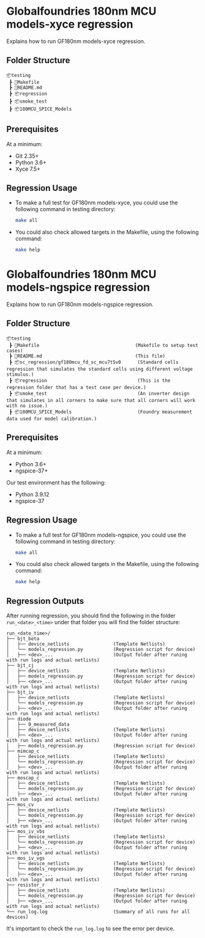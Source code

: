 # Globalfoundries 180nm MCU models-xyce regression

Explains how to run GF180nm models-xyce regression.

## Folder Structure

```text
📦testing
 ┣ 📜Makefile
 ┣ 📜README.md
 ┣ 📦regression
 ┣ 📦smoke_test
 ┣ 📦180MCU_SPICE_Models
 ```

## Prerequisites

At a minimum:

- Git 2.35+
- Python 3.6+
- Xyce 7.5+

## Regression Usage

- To make a full test for GF180nm models-xyce, you could use the following command in testing directory:

    ```bash
    make all
    ```

- You could also check allowed targets in the Makefile, using the following command:

    ```bash
    make help
    ```

# Globalfoundries 180nm MCU models-ngspice regression

Explains how to run GF180nm models-ngspice regression.

## Folder Structure

```text
📦testing
 ┣ 📜Makefile                                   (Makefile to setup test cases)
 ┣ 📜README.md                                  (This file)
 ┣ 📦sc_regression/gf180mcu_fd_sc_mcu7t5v0      (Standard cells regression that simulates the standard cells using different voltage stimulus.)
 ┣ 📦regression                                 (This is the regression folder that has a test case per device.)
 ┣ 📦smoke_test                                 (An inverter design that simulates in all corners to make sure that all corners will work with no issue.)
 ┣ 📦180MCU_SPICE_Models                        (Foundry measurement data used for model calibration.)
 ```

## Prerequisites

At a minimum:
- Python 3.6+
- ngspice-37+

Our test environment has the following:
- Python 3.9.12
- ngspice-37

## Regression Usage

- To make a full test for GF180nm models-ngspice, you could use the following command in testing directory:

    ```bash
    make all
    ```

- You could also check allowed targets in the Makefile, using the following command:

    ```bash
    make help
    ```

## **Regression Outputs**

After running regression, you should find the following in the folder `run_<date>_<time>` under that folder you will find the folder structure:
```text
run_<date_time>/
├── bjt_beta
│   ├── device_netlists                (Template Netlists)
│   └── models_regression.py           (Regression script for device)
│   ├── <dev>_...                      (Output folder after runing with run logs and actual netlists)
├── bjt_cj
│   ├── device_netlists                (Template Netlists)
│   ├── models_regression.py           (Regression script for device)
│   ├── <dev>_...                      (Output folder after runing with run logs and actual netlists)
├── bjt_iv
│   ├── device_netlists                (Template Netlists)
│   └── models_regression.py           (Regression script for device)
│   ├── <dev>_...                      (Output folder after runing with run logs and actual netlists)
├── diode
│   ├── 0_measured_data
│   ├── device_netlists                (Template Netlists)
│   ├── <dev>_...                      (Output folder after runing with run logs and actual netlists)
│   ├── models_regression.py           (Regression script for device)
├── mimcap_c
│   ├── device_netlists                (Template Netlists)
│   └── models_regression.py           (Regression script for device)
│   ├── <dev>_...                      (Output folder after runing with run logs and actual netlists)
├── moscap_c
│   ├── device_netlists                (Template Netlists)
│   └── models_regression.py           (Regression script for device)
│   ├── <dev>_...                      (Output folder after runing with run logs and actual netlists)
├── mos_cv
│   ├── device_netlists                (Template Netlists)
│   └── models_regression.py           (Regression script for device)
│   ├── <dev>_...                      (Output folder after runing with run logs and actual netlists)
├── mos_iv_vbs
│   ├── device_netlists                (Template Netlists)
│   └── models_regression.py           (Regression script for device)
│   ├── <dev>_...                      (Output folder after runing with run logs and actual netlists)
├── mos_iv_vgs
│   ├── device_netlists                (Template Netlists)
│   └── models_regression.py           (Regression script for device)
│   ├── <dev>_...                      (Output folder after runing with run logs and actual netlists)
├── resistor_r
│   ├── device_netlists                (Template Netlists)
│   └── models_regression.py           (Regression script for device)
│   ├── <dev>_...                      (Output folder after runing with run logs and actual netlists)
└── run_log.log                        (Summary of all runs for all devices)
```

It's important to check the `run_log.log` to see the error per device.
